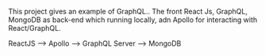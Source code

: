 This project gives an example of GraphQL.. The front React Js, GraphQL, MongoDB as back-end which running locally, adn Apollo for interacting with React/GraphQL.

ReactJS --> Apollo --> GraphQL Server --> MongoDB
